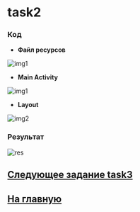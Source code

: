 # task2
### Код 

* **Файл ресурсов**

![img1](/img/str.png)

* **Main Activity**

![img1](/img/code.png)

* **Layout**

![img2](/img/lay.png)
 
### Результат

![res](/img/res.gif)

## [Следующее задание task3](../task3)

## [На главную](./)
